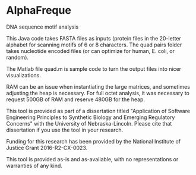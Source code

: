 # AlphaFreque
DNA sequence motif analysis

This Java code takes FASTA files as inputs (protein files in the 20-letter alphabet for scanning motifs of 6 or 8 characters. The quad pairs folder takes nucleotide encoded files (or can optimize for human, E. coli, or random).

The Matlab file quad.m is sample code to turn the output files into nicer visualizations.

RAM can be an issue when instantiating the large matrices, and sometimes adjusting the heap is necessary. For full octet analysis, it was necessary to request 500GB of RAM and reserve 480GB for the heap.

This tool is provided as part of a dissertation titled "Application of Software Engineering Principles to Synthetic Biology and Emerging Regulatory Concerns" with the University of Nebraska-Lincoln. Please cite that dissertation if you use the tool in your research.

Funding for this research has been provided by the National Institute of Justice Grant 2016-R2-CX-0023.

This tool is provided as-is and as-available, with no representations or warranties of any kind.
